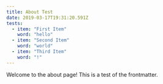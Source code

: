 ```yaml
---
title: About Test
date: 2019-03-17T19:31:20.591Z
tests:
  - item: "First Item"
    word: "hello"
  - item: "Second Item"
    word: "world"
  - item: "Third Item"
    word: "!"
---
```


Welcome to the about page! This is a test of the frontmatter.
